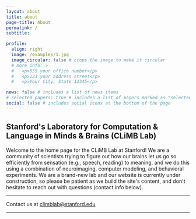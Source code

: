 ```yaml
---
layout: about
title: about
page-title: About
permalink: /
subtitle: 

profile:
  align: right
  image: /examples/1.jpg
  image_circular: false # crops the image to make it circular
  # more_info: >
  #   <p>555 your office number</p>
  #   <p>123 your address street</p>
  #   <p>Your City, State 12345</p>

news: false # includes a list of news items
# selected_papers: true # includes a list of papers marked as "selected={true}"
social: false # includes social icons at the bottom of the page
---
```


## Stanford's Laboratory for Computation & Language in Minds & Brains (CLiMB Lab)

Welcome to the home page for the CLiMB Lab at Stanford! We are a community of scientists trying to 
figure out how our brains let us go so efficiently from sensation (e.g., speech, reading) to meaning, 
and we do this using a combination of neuroimaging, computer modeling, and behavioral experiments. 
We are a brand-new lab and our website is currently under construction, so please be patient as we
build the site's content, and don't hesitate to reach out with questions (contact info below).


---

Contact us at <i class="fa fa-envelope"></i> 
<a href= "mailto:climblab@stanford.edu">climblab@stanford.edu</a>

--- 
